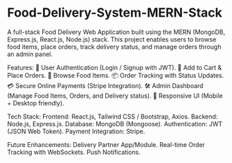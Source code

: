 # Food-Delivery-System-MERN-Stack

A full-stack Food Delivery Web Application built using the MERN (MongoDB, Express.js, React.js, Node.js) stack.
This project enables users to browse food items, place orders, track delivery status, and manage orders through an admin panel.

Features:
👤 User Authentication (Login / Signup with JWT).
🛒 Add to Cart & Place Orders.
🍔 Browse Food Items.
📦 Order Tracking with Status Updates.
💳 Secure Online Payments (Stripe Integration).
🛠️ Admin Dashboard (Manage Food Items, Orders, and Delivery status).
📱 Responsive UI (Mobile + Desktop friendly).

Tech Stack:
Frontend: React.js, Tailwind CSS / Bootstrap, Axios.
Backend: Node.js, Express.js.
Database: MongoDB (Mongoose).
Authentication: JWT (JSON Web Token).
Payment Integration: Stripe.

Future Enhancements:
Delivery Partner App/Module.
Real-time Order Tracking with WebSockets.
Push Notifications.
